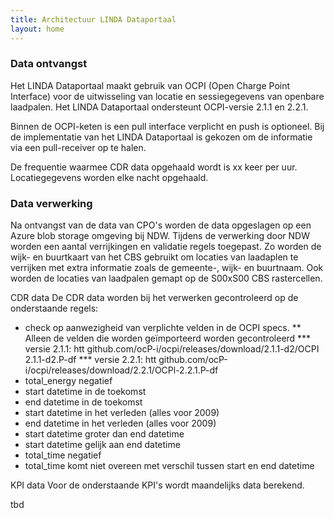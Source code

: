 ```yaml
---
title: Architectuur LINDA Dataportaal
layout: home
---
```


### Data ontvangst

Het LINDA Dataportaal maakt gebruik van OCPI (Open Charge Point Interface) voor de uitwisseling van locatie en sessiegegevens van openbare laadpalen. Het LINDA Dataportaal ondersteunt OCPI-versie 2.1.1 en 2.2.1.

Binnen de OCPI-keten is een pull interface verplicht en push is optioneel. Bij de implementatie van het LINDA Dataportaal is gekozen om de informatie via een pull-receiver op te halen.

De frequentie waarmee CDR data opgehaald wordt is xx keer per uur. Locatiegegevens worden elke nacht opgehaald.

### Data verwerking
 
Na ontvangst van de data van CPO's worden de data opgeslagen op een Azure blob storage omgeving bij NDW. Tijdens de verwerking door NDW worden een aantal verrijkingen en validatie regels toegepast. Zo worden de wijk- en buurtkaart van het CBS gebruikt om locaties van laadaplen te verrijken met extra informatie zoals de gemeente-, wijk- en buurtnaam. Ook worden de locaties van laadpalen gemapt op de S00xS00 CBS rastercellen.

CDR data
De CDR data worden bij het verwerken gecontroleerd op de onderstaande regels:

* check op aanwezigheid van verplichte velden in de OCPI specs.
** Alleen de velden die worden geïmporteerd worden gecontroleerd
*** versie 2.1.1: htt github.com/ocP-i/ocpi/releases/download/2.1.1-d2/OCPI 2.1.1-d2.P-df
*** versie  2.2.1: htt  github.com/ocP-i/ocpi/releases/download/2.2.1/OCPl-2.2.1.P-df
* total_energy negatief
* start datetime in de toekomst
* end datetime in de toekomst
* start datetime in het verleden (alles voor 2009)
* end datetime in het verleden (alles voor 2009)
* start datetime groter dan end datetime
* start datetime gelijk aan end datetime
* total_time negatief
* total_time komt niet overeen met verschil tussen start en end datetime

KPI data
Voor de onderstaande KPI's wordt maandelijks data berekend.

tbd
